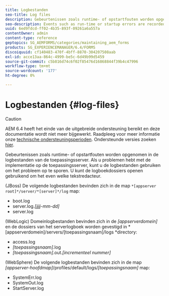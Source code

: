 ```yaml
---
title: Logbestanden
seo-title: Log files
description: Gebeurtenissen zoals runtime- of opstartfouten worden opgenomen in de logbestanden van de toepassingsserver, die kunnen worden geopend met een teksteditor.
seo-description: Events such as run-time or startup errors are recorded to the application server log files, which can be  opened using any text editor.
uuid: 6ed9fdcd-ff02-4b35-893f-09261a6a557a
contentOwner: admin
content-type: reference
geptopics: SG_AEMFORMS/categories/maintaining_aem_forms
products: SG_EXPERIENCEMANAGER/6.4/FORMS
discoiquuid: cf140483-470f-4bff-8870-304207508aab
exl-id: acce13aa-864c-4999-be5c-6d49b99d5459
source-git-commit: c5b816d74c6f02f85476d16868844f39b4c47996
workflow-type: tm+mt
source-wordcount: '177'
ht-degree: 0%

---
```


# Logbestanden {#log-files}

>[!CAUTION]
>
>AEM 6.4 heeft het einde van de uitgebreide ondersteuning bereikt en deze documentatie wordt niet meer bijgewerkt. Raadpleeg voor meer informatie onze [technische ondersteuningsperioden](https://helpx.adobe.com/support/programs/eol-matrix.html). Ondersteunde versies zoeken [hier](https://experienceleague.adobe.com/docs/).

Gebeurtenissen zoals runtime- of opstartfouten worden opgenomen in de logbestanden van de toepassingsserver. Als u problemen hebt met de implementatie op de toepassingsserver, kunt u de logbestanden gebruiken om het probleem op te sporen. U kunt de logboekdossiers openen gebruikend om het even welke tekstredacteur.

(JBoss) De volgende logbestanden bevinden zich in de map `*[appserver root]*/server/*[server]*/log` map:

* boot.log
* server.log.*[jjjj-mm-dd]*
* server.log

(WebLogic) Domeinlogbestanden bevinden zich in de *[appserverdomein]* en de dossiers van het serverlogboek worden gevestigd in *[appserverdomein]/servers/[toepassingsnaam]/logs *directory:

* access.log
* *[toepassingsnaam]*.log
* *[toepassingsnaam]*.out.*[incrementeel nummer]*

(WebSphere) De volgende logbestanden bevinden zich in de map *[appserver-hoofdmap]*/profiles/default/logs/*[toepassingsnaam]* map:

* SystemErr.log
* SystemOut.log
* StartServer.log
